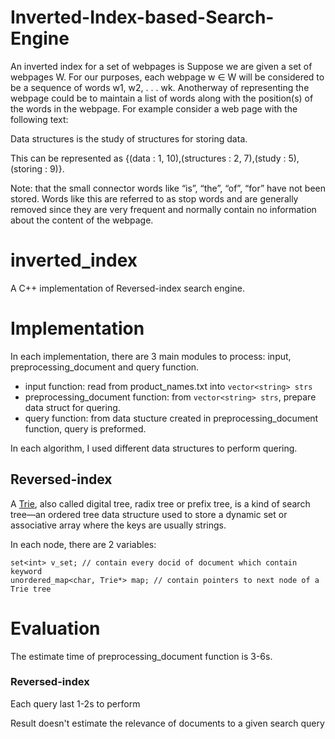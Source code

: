 # Inverted-Index-based-Search-Engine
An inverted index for a set of webpages is Suppose we are given a set of webpages W. For our purposes, each webpage w ∈ W will be considered to be a sequence of words w1, w2, . . . wk. Anotherway of representing the webpage could be to maintain a list of words along with the position(s) of the words in the webpage. For example consider a web page with the following text:

Data structures is the study of structures for storing data.

This can be represented as
{(data : 1, 10),(structures : 2, 7),(study : 5),(storing : 9)}.

Note: that the small connector words like “is”, “the”, “of”, “for” have not been stored. Words like this are referred to as stop words and are generally removed since they are very frequent and normally contain no information about the content of the webpage.
# inverted_index

A C++ implementation of Reversed-index search engine.

# Implementation

In each implementation, there are 3 main modules to process: input, preprocessing_document and query function.

- input function: read from product_names.txt into `vector<string> strs`
- preprocessing_document function: from `vector<string> strs`, prepare data struct for quering.
- query function: from data stucture created in preprocessing_document function, query is preformed.

In each algorithm, I used different data structures to perform quering.

## Reversed-index

A [Trie](https://vnoi.info/wiki/algo/data-structures/trie), also called digital tree, radix tree or prefix tree, is a kind of search tree—an ordered tree data structure used to store a dynamic set or associative array where the keys are usually strings.

In each node, there are 2 variables:

```
set<int> v_set; // contain every docid of document which contain keyword
unordered_map<char, Trie*> map; // contain pointers to next node of a Trie tree
```

# Evaluation

The estimate time of preprocessing_document function is 3-6s.

### Reversed-index

Each query last 1-2s to perform

Result doesn't estimate the relevance of documents to a given search query

